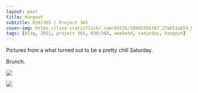```yaml
---
layout: post
title: Hangout
subtitle: 030/365 | Project 365
cover-img: https://live.staticflickr.com/65535/50892956787_27a651a853_h.jpg
tags: [blog, 2021, project 365, 030/365, weekend, saturday, hangout]
---
```

Pictures from a what turned out to be a pretty chill Saturday.

Brunch.
<p class="post-img-wrap">
  <img src="https://live.staticflickr.com/65535/50891339473_5a81350df7_o.jpg">
</p>
<p class="post-img-wrap">
  <img src="https://live.staticflickr.com/65535/50892166372_82f3ecce56_o.jpg">
</p>

